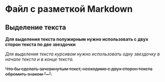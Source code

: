 # Файл с разметкой Markdown

## Выделение текста

 **Для выделения текста полужирным нужно использовать с двух сторон текста по две звездочки**

*Для выделения текста курсивом нужно использовать одну звездочку в начале текста и в конце текста.*

~~Что бы сделать зачеркнутым текст, неоходимо с двух сторон текста обромить знаком "~".~~

